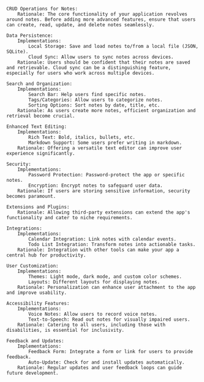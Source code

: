     CRUD Operations for Notes:
        Rationale: The core functionality of your application revolves around notes. Before adding more advanced features, ensure that users can create, read, update, and delete notes seamlessly.

    Data Persistence:
        Implementations:
            Local Storage: Save and load notes to/from a local file (JSON, SQLite).
            Cloud Sync: Allow users to sync notes across devices.
        Rationale: Users should be confident that their notes are saved and retrievable. Cloud sync can be a distinguishing feature, especially for users who work across multiple devices.

    Search and Organization:
        Implementations:
            Search Bar: Help users find specific notes.
            Tags/Categories: Allow users to categorize notes.
            Sorting Options: Sort notes by date, title, etc.
        Rationale: As users create more notes, efficient organization and retrieval become crucial.

    Enhanced Text Editing:
        Implementations:
            Rich Text: Bold, italics, bullets, etc.
            Markdown Support: Some users prefer writing in markdown.
        Rationale: Offering a versatile text editor can improve user experience significantly.

    Security:
        Implementations:
            Password Protection: Password-protect the app or specific notes.
            Encryption: Encrypt notes to safeguard user data.
        Rationale: If users are storing sensitive information, security becomes paramount.

    Extensions and Plugins:
        Rationale: Allowing third-party extensions can extend the app's functionality and cater to niche requirements.

    Integrations:
        Implementations:
            Calendar Integration: Link notes with calendar events.
            Todo List Integration: Transform notes into actionable tasks.
        Rationale: Integration with other tools can make your app a central hub for productivity.

    User Customization:
        Implementations:
            Themes: Light mode, dark mode, and custom color schemes.
            Layouts: Different layouts for displaying notes.
        Rationale: Personalization can enhance user attachment to the app and improve usability.

    Accessibility Features:
        Implementations:
            Voice Notes: Allow users to record voice notes.
            Text-to-Speech: Read out notes for visually impaired users.
        Rationale: Catering to all users, including those with disabilities, is essential for inclusivity.

    Feedback and Updates:
        Implementations:
            Feedback Form: Integrate a form or link for users to provide feedback.
            Auto-Update: Check for and install updates automatically.
        Rationale: Regular updates and user feedback loops can guide future development.